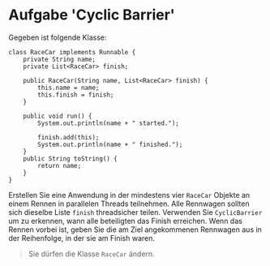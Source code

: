 # Aufgabe 'Cyclic Barrier'

Gegeben ist folgende Klasse:

	class RaceCar implements Runnable {
		private String name;
		private List<RaceCar> finish;
		
		public RaceCar(String name, List<RaceCar> finish) {
			this.name = name;
			this.finish = finish;
		}
	
		public void run() {
			System.out.println(name + " started.");
			
			finish.add(this);
			System.out.println(name + " finished.");
		}
		public String toString() {
			return name;
		}
	}

Erstellen Sie eine Anwendung in der mindestens vier `RaceCar` Objekte an einem Rennen in parallelen Threads teilnehmen. Alle Rennwagen sollten sich dieselbe Liste `finish` threadsicher teilen. Verwenden Sie `CyclicBarrier` um zu erkennen, wann alle beteiligten das Finish erreichen. Wenn das Rennen vorbei ist, geben Sie die am Ziel angekommenen Rennwagen aus in der Reihenfolge, in der sie am Finish waren.

> Sie dürfen die Klasse `RaceCar` ändern.
